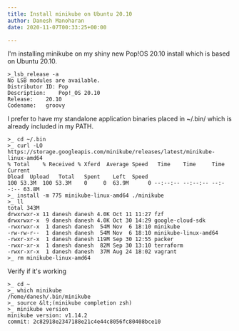 ```yaml
---
title: Install minikube on Ubuntu 20.10
author: Danesh Manoharan
date: 2020-11-07T00:33:25+00:00

---
```

I'm installing minikube on my shiny new Pop!OS 20.10 install which is based on Ubuntu 20.10.

```
>_lsb_release -a
No LSB modules are available.
Distributor ID: Pop
Description:    Pop!_OS 20.10
Release:    20.10
Codename:   groovy
```

I prefer to have my standalone application binaries placed in ~/.bin/ which is already included in my PATH.

```
>_ cd ~/.bin
>_ curl -LO https://storage.googleapis.com/minikube/releases/latest/minikube-linux-amd64
% Total    % Received % Xferd  Average Speed   Time    Time     Time  Current
Dload  Upload   Total   Spent    Left  Speed
100 53.3M  100 53.3M    0     0  63.9M      0 --:--:-- --:--:-- --:--:-- 63.8M
>_ install -m 775 minikube-linux-amd64 ./minikube
>_ ll
total 343M
drwxrwxr-x 11 danesh danesh 4.0K Oct 11 11:27 fzf
drwxrwxr-x  9 danesh danesh 4.0K Oct 30 14:29 google-cloud-sdk
-rwxrwxr-x  1 danesh danesh  54M Nov  6 18:10 minikube
-rw-rw-r--  1 danesh danesh  54M Nov  6 18:10 minikube-linux-amd64
-rwxr-xr-x  1 danesh danesh 119M Sep 30 12:55 packer
-rwxr-xr-x  1 danesh danesh  82M Sep 30 13:10 terraform
-rwxr-xr-x  1 danesh danesh  37M Aug 24 18:02 vagrant
>_ rm minikube-linux-amd64
```

Verify if it's working

```
>_ cd ~
>_ which minikube
/home/danesh/.bin/minikube
>_ source &lt;(minikube completion zsh)
>_ minikube version
minikube version: v1.14.2
commit: 2c82918e2347188e21c4e44c8056fc80408bce10
```
